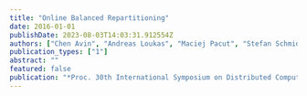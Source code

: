 ```yaml
---
title: "Online Balanced Repartitioning"
date: 2016-01-01
publishDate: 2023-08-03T14:03:31.912554Z
authors: ["Chen Avin", "Andreas Loukas", "Maciej Pacut", "Stefan Schmid"]
publication_types: ["1"]
abstract: ""
featured: false
publication: "*Proc. 30th International Symposium on Distributed Computing (DISC)*"
---
```



